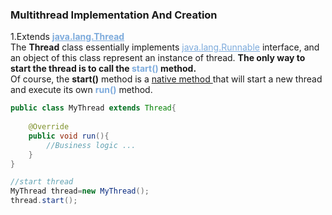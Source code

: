 ### Multithread Implementation And Creation
1.Extends <u style="color:#7DABDC"> **java.lang.Thread** </u></br>
The **Thread** class essentially implements <u style="color:#7DABDC">java.lang.Runnable</u> interface, and an object of this class represent an instance of thread. **The only way to start the thread is to call the <font color="#7DABDC">start()</font> method.** </br>
Of course, the **start()** method is a <u> native method </u> that will start a new thread and execute its own **<font color="#7DABDC">run()</font>** method.</br>

```java
public class MyThread extends Thread{
	
	@Override
	public void run(){
		//Business logic ...
	}
}

//start thread
MyThread thread=new MyThread();
thread.start();

```
